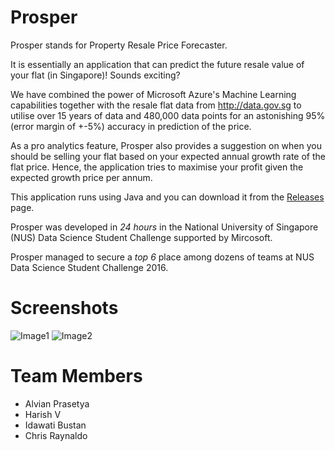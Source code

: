 # Prosper

Prosper stands for Property Resale Price Forecaster.

It is essentially an application that can predict the future resale value of your flat (in Singapore)! Sounds exciting? 

We have combined the power of Microsoft Azure's Machine Learning capabilities together with the resale flat data from http://data.gov.sg to utilise over 15 years of data and 480,000 data points for an astonishing 95% (error margin of +-5%) accuracy in prediction of the price.

As a pro analytics feature, Prosper also provides a suggestion on when you should be selling your flat based on your expected annual growth rate of the flat price. Hence, the application tries to maximise your profit given the expected growth price per annum.

This application runs using Java and you can download it from the [Releases](https://github.com/harishv7/Prosper/releases) page. 

Prosper was developed in *24 hours* in the National University of Singapore (NUS) Data Science Student Challenge supported by Mircosoft.

Prosper managed to secure a *top 6* place among dozens of teams at NUS Data Science Student Challenge 2016.

# Screenshots
![Image1](http://i.imgur.com/UyzzCLM.png)
![Image2](http://i.imgur.com/eWqAGKg.png)

# Team Members
- Alvian Prasetya
- Harish V
- Idawati Bustan
- Chris Raynaldo
